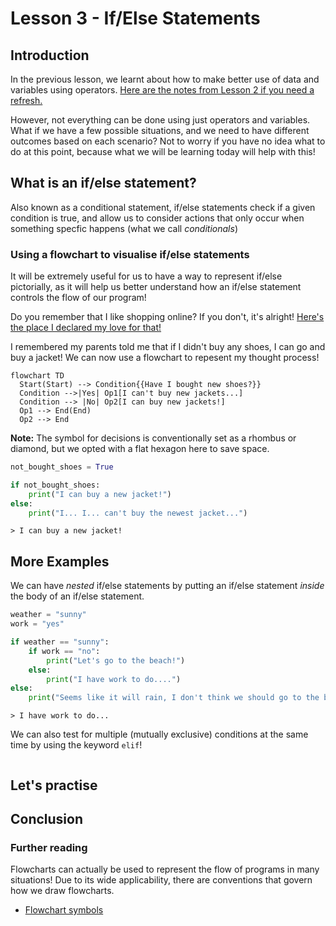 # Lesson 3 - If/Else Statements

## Introduction
In the previous lesson, we learnt about how to make better use of data and variables using operators. [Here are the notes from Lesson 2 if you need a refresh.]()

However, not everything can be done using just operators and variables. What if we have a few possible situations, and we need to have different outcomes based on each scenario? Not to worry if you have no idea what to do at this point, because what we will be learning today will help with this!

## What is an if/else statement?
Also known as a conditional statement, if/else statements check if a given condition is true, and allow us to consider actions that only occur when something specfic happens (what we call _conditionals_)

### Using a flowchart to visualise if/else statements
It will be extremely useful for us to have a way to represent if/else pictorially, as it will help us better understand how an if/else statement controls the flow of our program!

Do you remember that I like shopping online? If you don't, it's alright! [Here's the place I declared my love for that!]()

I remembered my parents told me that if I didn't buy any shoes, I can go and buy a jacket! We can now use a flowchart to repesent my thought process!

```mermaid
flowchart TD
  Start(Start) --> Condition{{Have I bought new shoes?}}
  Condition -->|Yes| Op1[I can't buy new jackets...]
  Condition --> |No| Op2[I can buy new jackets!]
  Op1 --> End(End)
  Op2 --> End
```
**Note:** The symbol for decisions is conventionally set as a rhombus or diamond, but we opted with a flat hexagon here to save space.

```python
not_bought_shoes = True

if not_bought_shoes:
    print("I can buy a new jacket!")
else:
    print("I... I... can't buy the newest jacket...")
```

```
> I can buy a new jacket!
```

## More Examples
We can have _nested_ if/else statements by putting an if/else statement _inside_ the body of an if/else statement.

```python
weather = "sunny"
work = "yes"

if weather == "sunny":
    if work == "no":
        print("Let's go to the beach!")
    else:
        print("I have work to do....")
else:
    print("Seems like it will rain, I don't think we should go to the beach...")
```

```
> I have work to do...
```

We can also test for multiple (mutually exclusive) conditions at the same time by using the keyword `elif`!

```python

```

## Let's practise

## Conclusion

### Further reading
Flowcharts can actually be used to represent the flow of programs in many situations! Due to its wide applicability, there are conventions that govern how we draw flowcharts.

- [Flowchart symbols](https://www.smartdraw.com/flowchart/flowchart-symbols.htm)
